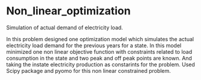 # Non_linear_optimization
Simulation of actual demand of electricity load.


In this problem designed one optimization model which simulates the actual electricity load demand for the previous years for a state. In this model minimized one non linear objective function with constraints related to load consumption in the state and two peak and off peak points are known. And taking the instate electricity production as constarints for the problem. Used Scipy package and pyomo for this non linear constrained problem.
